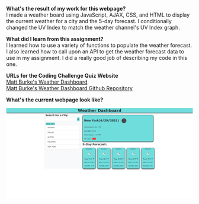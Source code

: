 **What's the result of my work for this webpage?** <BR />
I made a weather board using JavaScript, AJAX, CSS, and HTML to display the current weather for a city and the 5-day forecast.
I conditionally changed the UV Index to match the weather channel's UV Index graph.

**What did I learn from this assignment?** <BR />
I learned how to use a variety of functions to populate the weather forecast. I also learned how to call upon an API to
get the weather forecast data to use in my assignment. I did a really good job of describing my code in this one.

**URLs for the Coding Challenge Quiz Website** <BR />
<a href ="https://burkemm.github.io/Matt-Burkes-Weather-Board/">Matt Burke's Weather Dashboard</a> <BR />
<a href ="https://github.com/burkemm/Matt-Burkes-Weather-Board">Matt Burke's Weather Dashboard Github Repository</a>

**What's the current webpage look like?** <BR />

![Matt Burke's Weather Board](./Assets/Matt-Burkes-Weather-Board.png)